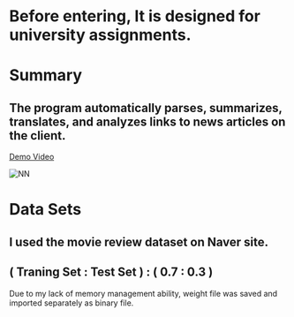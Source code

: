 # **Before entering, It is designed for university assignments.**

# Summary

## The program automatically parses, summarizes, translates, and analyzes links to news articles on the client.
[Demo Video](https://www.youtube.com/watch?v=oADv6G2cCwk)

![NN](https://github.com/Seungup/NASA/blob/master/NN.png)

# Data Sets

## I used the movie review dataset on Naver site.

## ( Traning Set : Test Set ) : ( 0.7 : 0.3 )
Due to my lack of memory management ability, weight file was saved and imported separately as binary file.
